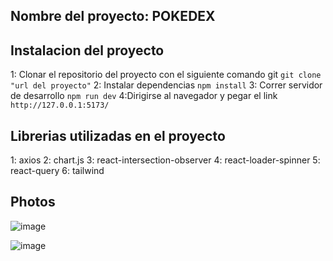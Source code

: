 ## Nombre del proyecto: POKEDEX

## Instalacion del proyecto

1: Clonar el repositorio del proyecto con el siguiente comando git `git clone "url del proyecto"`
2: Instalar dependencias `npm install`
3: Correr servidor de desarrollo `npm run dev`
4:Dirigirse al navegador y pegar el link `http://127.0.0.1:5173/`

## Librerias utilizadas en el proyecto

1: axios
2: chart.js
3: react-intersection-observer
4: react-loader-spinner
5: react-query
6: tailwind


## Photos 
![image](https://github.com/user-attachments/assets/80538587-c2c6-4180-8263-9f4f2df8df68)

![image](https://github.com/user-attachments/assets/e1363831-d900-4a6c-a828-ffa4ed7f7af5)

